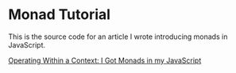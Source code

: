 # Monad Tutorial

This is the source code for an article I wrote introducing monads in JavaScript.

[Operating Within a Context: I Got Monads in my JavaScript](https://www.linkedin.com/pulse/operating-within-context-dealing-monads-my-javascript-kevin-greene)
